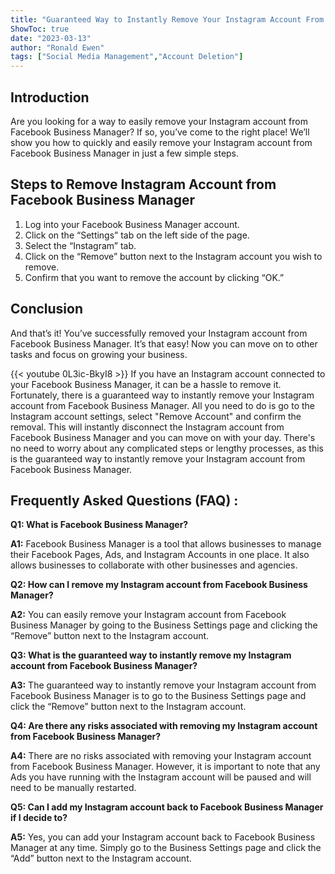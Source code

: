 ```yaml
---
title: "Guaranteed Way to Instantly Remove Your Instagram Account From Facebook Business Manager!"
ShowToc: true 
date: "2023-03-13"
author: "Ronald Ewen" 
tags: ["Social Media Management","Account Deletion"]
---
```

## Introduction

Are you looking for a way to easily remove your Instagram account from Facebook Business Manager? If so, you’ve come to the right place! We’ll show you how to quickly and easily remove your Instagram account from Facebook Business Manager in just a few simple steps. 

## Steps to Remove Instagram Account from Facebook Business Manager

1. Log into your Facebook Business Manager account.
2. Click on the “Settings” tab on the left side of the page.
3. Select the “Instagram” tab.
4. Click on the “Remove” button next to the Instagram account you wish to remove.
5. Confirm that you want to remove the account by clicking “OK.”

## Conclusion

And that’s it! You’ve successfully removed your Instagram account from Facebook Business Manager. It’s that easy! Now you can move on to other tasks and focus on growing your business.

{{< youtube 0L3ic-BkyI8 >}} 
If you have an Instagram account connected to your Facebook Business Manager, it can be a hassle to remove it. Fortunately, there is a guaranteed way to instantly remove your Instagram account from Facebook Business Manager. All you need to do is go to the Instagram account settings, select "Remove Account" and confirm the removal. This will instantly disconnect the Instagram account from Facebook Business Manager and you can move on with your day. There's no need to worry about any complicated steps or lengthy processes, as this is the guaranteed way to instantly remove your Instagram account from Facebook Business Manager.

## Frequently Asked Questions (FAQ) :
**Q1: What is Facebook Business Manager?**

**A1:** Facebook Business Manager is a tool that allows businesses to manage their Facebook Pages, Ads, and Instagram Accounts in one place. It also allows businesses to collaborate with other businesses and agencies.

**Q2: How can I remove my Instagram account from Facebook Business Manager?**

**A2:** You can easily remove your Instagram account from Facebook Business Manager by going to the Business Settings page and clicking the “Remove” button next to the Instagram account.

**Q3: What is the guaranteed way to instantly remove my Instagram account from Facebook Business Manager?**

**A3:** The guaranteed way to instantly remove your Instagram account from Facebook Business Manager is to go to the Business Settings page and click the “Remove” button next to the Instagram account.

**Q4: Are there any risks associated with removing my Instagram account from Facebook Business Manager?**

**A4:** There are no risks associated with removing your Instagram account from Facebook Business Manager. However, it is important to note that any Ads you have running with the Instagram account will be paused and will need to be manually restarted.

**Q5: Can I add my Instagram account back to Facebook Business Manager if I decide to?**

**A5:** Yes, you can add your Instagram account back to Facebook Business Manager at any time. Simply go to the Business Settings page and click the “Add” button next to the Instagram account.


